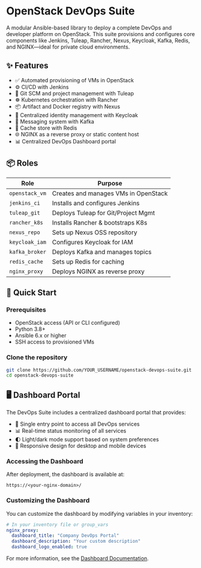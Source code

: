 # OpenStack DevOps Suite

A modular Ansible-based library to deploy a complete DevOps and developer platform on OpenStack. This suite provisions and configures core components like Jenkins, Tuleap, Rancher, Nexus, Keycloak, Kafka, Redis, and NGINX—ideal for private cloud environments.

## ✨ Features

- ✅ Automated provisioning of VMs in OpenStack
- ⚙️ CI/CD with Jenkins
- 🔁 Git SCM and project management with Tuleap
- ☸️ Kubernetes orchestration with Rancher
- 📦 Artifact and Docker registry with Nexus
- 🔐 Centralized identity management with Keycloak
- 💬 Messaging system with Kafka
- 🧠 Cache store with Redis
- 🌐 NGINX as a reverse proxy or static content host
- 📊 Centralized DevOps Dashboard portal

## 📦 Roles

| Role            | Purpose                              |
|-----------------|--------------------------------------|
| `openstack_vm`  | Creates and manages VMs in OpenStack |
| `jenkins_ci`    | Installs and configures Jenkins      |
| `tuleap_git`    | Deploys Tuleap for Git/Project Mgmt  |
| `rancher_k8s`   | Installs Rancher & bootstraps K8s    |
| `nexus_repo`    | Sets up Nexus OSS repository         |
| `keycloak_iam`  | Configures Keycloak for IAM          |
| `kafka_broker`  | Deploys Kafka and manages topics     |
| `redis_cache`   | Sets up Redis for caching            |
| `nginx_proxy`   | Deploys NGINX as reverse proxy       |

## 🚀 Quick Start

### Prerequisites

- OpenStack access (API or CLI configured)
- Python 3.8+
- Ansible 6.x or higher
- SSH access to provisioned VMs

### Clone the repository

```bash
git clone https://github.com/YOUR_USERNAME/openstack-devops-suite.git
cd openstack-devops-suite
```

## 🖥️ Dashboard Portal

The DevOps Suite includes a centralized dashboard portal that provides:

- 🌟 Single entry point to access all DevOps services
- 📊 Real-time status monitoring of all services
- 🌓 Light/dark mode support based on system preferences
- 📱 Responsive design for desktop and mobile devices

### Accessing the Dashboard

After deployment, the dashboard is available at:

```plaintext
https://<your-nginx-domain>/
```

### Customizing the Dashboard

You can customize the dashboard by modifying variables in your inventory:

```yaml
# In your inventory file or group_vars
nginx_proxy:
  dashboard_title: "Company DevOps Portal"
  dashboard_description: "Your custom description"
  dashboard_logo_enabled: true
```

For more information, see the [Dashboard Documentation](./docs/dashboard.md).

